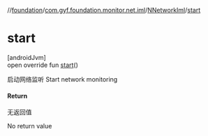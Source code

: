 //[foundation](../../../index.md)/[com.gyf.foundation.monitor.net.iml](../index.md)/[NNetworkIml](index.md)/[start](start.md)

# start

[androidJvm]\
open override fun [start](start.md)()

启动网络监听 Start network monitoring

#### Return

无返回值

No return value
